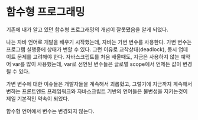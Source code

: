 # 함수형 프로그래밍

기존에 내가 알고 있던 함수형 프로그래밍의 개념이 잘못됐음을 알게 되었다.

나는 자바 언어로 개발을 배우기 시작했는데, 자바는 가변 변수를 사용한다. 가변 변수는 프로그램 실행중에 상태가 변할 수 있다. 그런 이유로 교착상태(deadlock), 동시 업데이트 문제를 고려해야 한다.
자바스크립트를 처음 배울때도, 지금은 사용하지 않는 예약어 var를 많이 사용했는데, var로 선언된 변수들은 글로벌 scope에서 언제든 값이 변경될 수 있다.

가변 변수에 대한 이슈들은 개발자들을 계속해서 괴롭혔고, 그렇기에 지금까지 계속해서 변하는 프론트엔드 프레임워크와 자바스크립트 기반의 언어들은 불변성을 지키는것이 제일 기본적인 약속이 되었다.

함수형 언어에서 변수는 변경되지 않는다.
